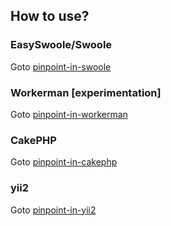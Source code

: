 ## How to use?

### EasySwoole/Swoole

Goto [pinpoint-in-swoole](https://github.com/eeliu/pinpoint-in-swoole)


### Workerman [experimentation]

Goto [pinpoint-in-workerman](https://github.com/eeliu/pinpoint-in-workerman)

### CakePHP
Goto [pinpoint-in-cakephp](https://github.com/eeliu/pinpoint-in-cakephp)

### yii2
Goto [pinpoint-in-yii2](https://github.com/eeliu/pinpoint-in-yii2)